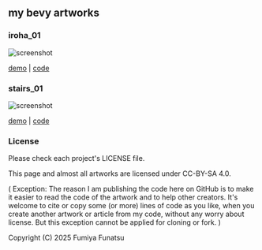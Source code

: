 ## my bevy artworks

### iroha_01

![screenshot](https://funatsufumiya.github.io/iroha_01/screenshot.png)

[demo](https://funatsufumiya.github.io/iroha_01/) | [code](https://github.com/funatsufumiya/iroha_01)

### stairs_01

![screenshot](https://funatsufumiya.github.io/stairs_01/screenshot.png)

[demo](https://funatsufumiya.github.io/stairs_01/) | [code](https://github.com/funatsufumiya/stairs_01)

### License

Please check each project's LICENSE file.

This page and almost all artworks are licensed under CC-BY-SA 4.0.

( Exception: The reason I am publishing the code here on GitHub is to make it easier to read the code of the artwork and to help other creators. It's welcome to cite or copy some (or more) lines of code as you like, when you create another artwork or article from my code, without any worry about license. But this exception cannot be applied for cloning or fork. )

Copyright (C) 2025 Fumiya Funatsu